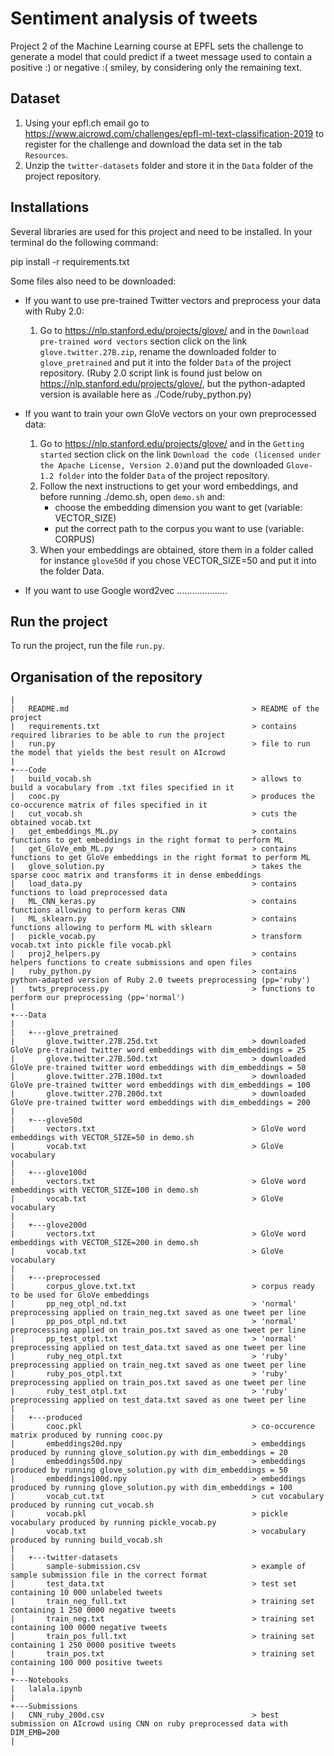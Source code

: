 # Sentiment analysis of tweets 

Project 2 of the Machine Learning course at EPFL sets the challenge to generate a model that could predict if a tweet message used to contain a positive :) or negative :( smiley, by considering only the remaining text.

## Dataset

1. Using your epfl.ch email go to https://www.aicrowd.com/challenges/epfl-ml-text-classification-2019 to register for the challenge and download the data set in the tab `Resources`. 
2. Unzip the `twitter-datasets` folder and store it in the `Data` folder of the project repository.

## Installations

Several libraries are used for this project and need to be installed. In your terminal do the following command:

pip install -r requirements.txt

Some files also need to be downloaded:

- If you want to use pre-trained Twitter vectors and preprocess your data with Ruby 2.0:
    1. Go to https://nlp.stanford.edu/projects/glove/ and in the `Download pre-trained word vectors` section click on the link `glove.twitter.27B.zip`, rename the downloaded folder to `glove_pretrained` and put it into the folder `Data` of the project repository.
    (Ruby 2.0 script link is found just below on https://nlp.stanford.edu/projects/glove/, but the python-adapted version is available here as ./Code/ruby_python.py)

- If you want to train your own GloVe vectors on your own preprocessed data: 
    1. Go to https://nlp.stanford.edu/projects/glove/ and in the `Getting started` section click on the link `Download the code (licensed under the Apache License, Version 2.0)`and put the downloaded `Glove-1.2 folder` into the folder `Data` of the project repository.
    2. Follow the next instructions to get your word embeddings, and before running ./demo.sh, open `demo.sh` and:
        - choose the embedding dimension you want to get (variable: VECTOR_SIZE)
        - put the correct path to the corpus you want to use (variable: CORPUS)
    3. When your embeddings are obtained, store them in a folder called for instance `glove50d` if you chose VECTOR_SIZE=50 and put it into the folder Data.

- If you want to use Google word2vec ....................

## Run the project 

To run the project, run the file `run.py`.

## Organisation of the repository
```
| 
|   README.md                                         > README of the project
|   requirements.txt                                  > contains required libraries to be able to run the project
|   run.py                                            > file to run the model that yields the best result on AIcrowd
|   
+---Code
|   build_vocab.sh                                    > allows to build a vocabulary from .txt files specified in it
|   cooc.py                                           > produces the co-occurence matrix of files specified in it
|   cut_vocab.sh                                      > cuts the obtained vocab.txt
|   get_embeddings_ML.py                              > contains functions to get embeddings in the right format to perform ML
|   get_GloVe_emb_ML.py                               > contains functions to get GloVe embeddings in the right format to perform ML
|   glove_solution.py                                 > takes the sparse cooc matrix and transforms it in dense embeddings
|   load_data.py                                      > contains functions to load preprocessed data
|   ML_CNN_keras.py                                   > contains functions allowing to perform keras CNN              
|   ML_sklearn.py                                     > contains functions allowing to perform ML with sklearn
|   pickle_vocab.py                                   > transform vocab.txt into pickle file vocab.pkl 
|   proj2_helpers.py                                  > contains helpers functions to create submissions and open files
|   ruby_python.py                                    > contains python-adapted version of Ruby 2.0 tweets preprocessing (pp='ruby')
|   twts_preprocess.py                                > functions to perform our preprocessing (pp='normal')
|
+---Data
|
|   +---glove_pretrained     
|       glove.twitter.27B.25d.txt                     > downloaded GloVe pre-trained twitter word embeddings with dim_embeddings = 25
|       glove.twitter.27B.50d.txt                     > downloaded GloVe pre-trained twitter word embeddings with dim_embeddings = 50      
|       glove.twitter.27B.100d.txt                    > downloaded GloVe pre-trained twitter word embeddings with dim_embeddings = 100
|       glove.twitter.27B.200d.txt                    > downloaded GloVe pre-trained twitter word embeddings with dim_embeddings = 200
|
|   +---glove50d     
|       vectors.txt                                   > GloVe word embeddings with VECTOR_SIZE=50 in demo.sh
|       vocab.txt                                     > GloVe vocabulary   
|  
|   +---glove100d     
|       vectors.txt                                   > GloVe word embeddings with VECTOR_SIZE=100 in demo.sh
|       vocab.txt                                     > GloVe vocabulary   
|  
|   +---glove200d     
|       vectors.txt                                   > GloVe word embeddings with VECTOR_SIZE=200 in demo.sh
|       vocab.txt                                     > GloVe vocabulary     
|
|   +---preprocessed   
|       corpus_glove.txt.txt                          > corpus ready to be used for GloVe embeddings                                      
|       pp_neg_otpl_nd.txt                            > 'normal' preprocessing applied on train_neg.txt saved as one tweet per line
|       pp_pos_otpl_nd.txt                            > 'normal' preprocessing applied on train_pos.txt saved as one tweet per line
|       pp_test_otpl.txt                              > 'normal' preprocessing applied on test_data.txt saved as one tweet per line
|       ruby_neg_otpl.txt                             > 'ruby' preprocessing applied on train_neg.txt saved as one tweet per line
|       ruby_pos_otpl.txt                             > 'ruby' preprocessing applied on train_pos.txt saved as one tweet per line
|       ruby_test_otpl.txt                            > 'ruby' preprocessing applied on test_data.txt saved as one tweet per line
|                
|   +---produced                                         
|       cooc.pkl                                      > co-occurence matrix produced by running cooc.py
|       embeddings20d.npy                             > embeddings produced by running glove_solution.py with dim_embeddings = 20
|       embeddings50d.npy                             > embeddings produced by running glove_solution.py with dim_embeddings = 50
|       embeddings100d.npy                            > embeddings produced by running glove_solution.py with dim_embeddings = 100
|       vocab_cut.txt                                 > cut vocabulary produced by running cut_vocab.sh
|       vocab.pkl                                     > pickle vocabulary produced by running pickle_vocab.py
|       vocab.txt                                     > vocabulary produced by running build_vocab.sh
|                
|   +---twitter-datasets
|       sample-submission.csv                         > example of sample submission file in the correct format
|       test_data.txt                                 > test set containing 10 000 unlabeled tweets
|       train_neg_full.txt                            > training set containing 1 250 0000 negative tweets   
|       train_neg.txt                                 > training set containing 100 0000 negative tweets
|       train_pos_full.txt                            > training set containing 1 250 0000 positive tweets  
|       train_pos.txt                                 > training set containing 100 000 positive tweets
|                  
+---Notebooks                                      
|   lalala.ipynb
|  
+---Submissions
|   CNN_ruby_200d.csv                                 > best submission on AIcrowd using CNN on ruby preprocessed data with DIM_EMB=200   
|                                          
```  
